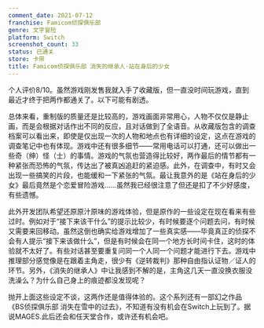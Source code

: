 ```yaml
---
comment_date: 2021-07-12
franchise: Famicom侦探俱乐部
genre: 文字冒险
platform: Switch
screenshot_count: 33
status: 已通关
store: 卡带
title: Famicom侦探俱乐部 消失的继承人·站在身后的少女
---
```

个人评价8/10。虽然游戏刚发售我就入手了收藏版，但一直没时间玩游戏，直到最近才终于把两作都通关了。以下可能有剧透。

总体来看，重制版的质量还是比较高的，游戏画面非常用心，人物不仅仅是静止画，而是会根据对话作出不同的反应，且对话做到了全语音。从收藏版包含的调查档案可以看出来，即使是仅出现一次的人物和地点也有详细的设定，这点在游戏的调查笔记中也有体现。游戏中还有很多细节——常用电话可以打通，还可以做出一些奇（绅）怪（士）的事情。游戏的气氛也营造得比较好，两作最后的情节都有一种紧张而恐怖的气氛，传达出了被真凶追赶的紧迫感。此外，在调查中，有时又会出现一些搞笑的片段，也能缓和一下紧张的气氛。最让我意外的是《站在身后的少女》最后竟然是个恋爱冒险游戏……虽然我已经很注意了但还是扣了不少好感度，有些遗憾。

此外开发团队希望还原原汁原味的游戏体验，但是原作的一些设定在现在看来有些过时。例如对于“接下来该干什么”的提示比较少，有时候要逐个问题去问，有时候又需要来回移动。虽然这倒也确实给游戏增加了一些真实感——毕竟真正的侦探不会有人提示“接下来该做什么”，但是有时候会在同一个地方长时间卡住，这时的体验就不太好了。有些对话甚至要重复问同一个人同一个问题才能进行下去。游戏中推理部分感觉像是在跟着主角走，很少有《逆转裁判》那种自由指认证物／证人的环节。另外，《消失的继承人》中让我感到不解的是，主角这几天一直没换衣服没洗澡么？为什么自己身上的痕迹都没发现呢？

抛开上面这些设定不谈，这两作还是值得体验的。这个系列还有一部幻之作品《BS侦探俱乐部 消失在雪中的过去》，不知道有没有机会在Switch上玩到了。据说MAGES.此后还会和任天堂合作，或许还有机会吧。
